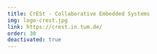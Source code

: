 ```yaml
---
title: CrESt - Collaborative Embedded Systems
img: logo-crest.jpg
link: https://crest.in.tum.de/
order: 30
deactivated: true
---
```

